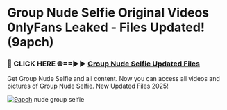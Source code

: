 # Group Nude Selfie Original Videos 0nlyFans Leaked - Files Updated! (9apch)

<h3>🔴 CLICK HERE 🌐==►► <a href="https://tinyurl.com/5h6xmrr3" rel="nofollow">Group Nude Selfie Updated Files</a></h3>

Get Group Nude Selfie and all content. Now you can access all videos and pictures of Group Nude Selfie. New Updated Files 2025!

[![9apch](https://i.imgur.com/KVD873Z.gif)](https://tinyurl.com/5h6xmrr3)
nude group selfie